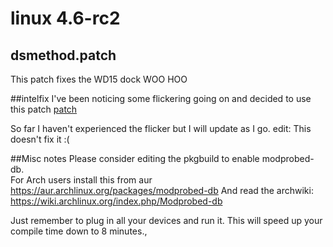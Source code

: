 # linux 4.6-rc2
## dsmethod.patch
This patch fixes the WD15 dock WOO HOO


##intelfix
I've been noticing some flickering going on and decided to use this patch
[patch](https://patchwork.freedesktop.org/patch/66697i/)

So far I haven't experienced the flicker but I will update as I go.
edit: This doesn't fix it :(

##Misc notes
Please consider editing the pkgbuild to enable modprobed-db.  
For Arch users install this from aur
https://aur.archlinux.org/packages/modprobed-db
And read the archwiki:
https://wiki.archlinux.org/index.php/Modprobed-db

Just remember to plug in all your devices and run it. This will speed up your compile time down to 8 minutes.,
